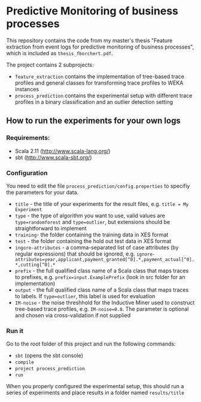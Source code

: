 # Predictive Monitoring of business processes

This repository contains the code from my master's thesis "Feature extraction from event logs for predictive monitoring of business processes", which is included as `thesis_fborchert.pdf`. 

The project contains 2 subprojects:

* `feature_extraction` contains the implementation of tree-based trace profiles and general classes for transforming trace profiles to WEKA instances
* `process_prediction` contains the experimental setup with different trace profiles in a binary classification and an outlier detection setting

## How to run the experiments for your own logs 

### Requirements:

* Scala 2.11 (http://www.scala-lang.org/)
* sbt (http://www.scala-sbt.org/)

### Configuration

You need to edit the file `process_prediction/config.properties` to specifiy the parameters for your data.

* `title` - the title of your experiments for the result files, e.g. `title = My Experiment` 
* `type` - the type of algorithm you want to use, valid values are `type=randomforest` and `type=outlier`, but extensions should be straightforward to implement
* `training`- the folder containing the training data in XES format
* `test` - the folder containing the hold out test data in XES format
* `ingore-attributes` - a comma-separated list of case attributes (by regular expressions) that should be ignored, e.g. `ignore-attributes=year,applicant,payment_granted[^0].*,payment_actual[^0].*,cutting[^0].*`
* `prefix` - the full qualified class name of a Scala class that maps traces to prefixes, e.g. `prefix=input.ExamplePrefix` (look in src folder for an implementation)
* `output` - the full qualified class name of a Scala class that maps traces to labels. If `type=outlier`, this label is used for evaluation
* `IM-noise` - the noise threshhold for the Inductive Miner used to construct tree-based trace profiles, e.g. `IM-noise=0.8`. The parameter is optional and chosen via cross-validation if not supplied

### Run it

Go to the root folder of this project and run the following commands:

* `sbt` (opens the sbt console)
* `compile`
* `project process_prediction`
* `run`

When you properly configured the experimental setup, this should run a series of experiments and place results in a folder named `results/title`
